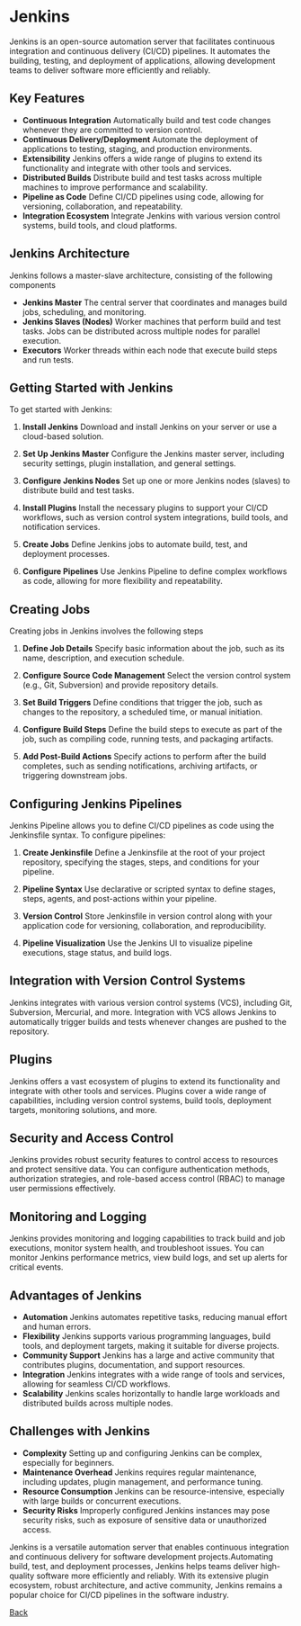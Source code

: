# Jenkins

Jenkins is an open-source automation server that facilitates continuous integration and continuous delivery (CI/CD) pipelines. It automates the building, testing, and deployment of applications, allowing development teams to deliver software more efficiently and reliably.

## Key Features

- **Continuous Integration** Automatically build and test code changes whenever they are committed to version control.
- **Continuous Delivery/Deployment** Automate the deployment of applications to testing, staging, and production environments.
- **Extensibility** Jenkins offers a wide range of plugins to extend its functionality and integrate with other tools and services.
- **Distributed Builds** Distribute build and test tasks across multiple machines to improve performance and scalability.
- **Pipeline as Code** Define CI/CD pipelines using code, allowing for versioning, collaboration, and repeatability.
- **Integration Ecosystem** Integrate Jenkins with various version control systems, build tools, and cloud platforms.

## Jenkins Architecture

Jenkins follows a master-slave architecture, consisting of the following components

- **Jenkins Master** The central server that coordinates and manages build jobs, scheduling, and monitoring.
- **Jenkins Slaves (Nodes)** Worker machines that perform build and test tasks. Jobs can be distributed across multiple nodes for parallel execution.
- **Executors** Worker threads within each node that execute build steps and run tests.

## Getting Started with Jenkins

To get started with Jenkins:

1. **Install Jenkins** Download and install Jenkins on your server or use a cloud-based solution.

2. **Set Up Jenkins Master** Configure the Jenkins master server, including security settings, plugin installation, and general settings.

3. **Configure Jenkins Nodes** Set up one or more Jenkins nodes (slaves) to distribute build and test tasks.

4. **Install Plugins** Install the necessary plugins to support your CI/CD workflows, such as version control system integrations, build tools, and notification services.

5. **Create Jobs** Define Jenkins jobs to automate build, test, and deployment processes.

6. **Configure Pipelines** Use Jenkins Pipeline to define complex workflows as code, allowing for more flexibility and repeatability.

## Creating Jobs

Creating jobs in Jenkins involves the following steps

1. **Define Job Details** Specify basic information about the job, such as its name, description, and execution schedule.

2. **Configure Source Code Management** Select the version control system (e.g., Git, Subversion) and provide repository details.

3. **Set Build Triggers** Define conditions that trigger the job, such as changes to the repository, a scheduled time, or manual initiation.

4. **Configure Build Steps** Define the build steps to execute as part of the job, such as compiling code, running tests, and packaging artifacts.

5. **Add Post-Build Actions** Specify actions to perform after the build completes, such as sending notifications, archiving artifacts, or triggering downstream jobs.

## Configuring Jenkins Pipelines

Jenkins Pipeline allows you to define CI/CD pipelines as code using the Jenkinsfile syntax. To configure pipelines:

1. **Create Jenkinsfile** Define a Jenkinsfile at the root of your project repository, specifying the stages, steps, and conditions for your pipeline.

2. **Pipeline Syntax** Use declarative or scripted syntax to define stages, steps, agents, and post-actions within your pipeline.

3. **Version Control** Store Jenkinsfile in version control along with your application code for versioning, collaboration, and reproducibility.

4. **Pipeline Visualization** Use the Jenkins UI to visualize pipeline executions, stage status, and build logs.

## Integration with Version Control Systems

Jenkins integrates with various version control systems (VCS), including Git, Subversion, Mercurial, and more. Integration with VCS allows Jenkins to automatically trigger builds and tests whenever changes are pushed to the repository.

## Plugins

Jenkins offers a vast ecosystem of plugins to extend its functionality and integrate with other tools and services. Plugins cover a wide range of capabilities, including version control systems, build tools, deployment targets, monitoring solutions, and more.

## Security and Access Control

Jenkins provides robust security features to control access to resources and protect sensitive data. You can configure authentication methods, authorization strategies, and role-based access control (RBAC) to manage user permissions effectively.

## Monitoring and Logging

Jenkins provides monitoring and logging capabilities to track build and job executions, monitor system health, and troubleshoot issues. You can monitor Jenkins performance metrics, view build logs, and set up alerts for critical events.

## Advantages of Jenkins

- **Automation** Jenkins automates repetitive tasks, reducing manual effort and human errors.
- **Flexibility** Jenkins supports various programming languages, build tools, and deployment targets, making it suitable for diverse projects.
- **Community Support** Jenkins has a large and active community that contributes plugins, documentation, and support resources.
- **Integration** Jenkins integrates with a wide range of tools and services, allowing for seamless CI/CD workflows.
- **Scalability** Jenkins scales horizontally to handle large workloads and distributed builds across multiple nodes.

## Challenges with Jenkins

- **Complexity** Setting up and configuring Jenkins can be complex, especially for beginners.
- **Maintenance Overhead** Jenkins requires regular maintenance, including updates, plugin management, and performance tuning.
- **Resource Consumption** Jenkins can be resource-intensive, especially with large builds or concurrent executions.
- **Security Risks** Improperly configured Jenkins instances may pose security risks, such as exposure of sensitive data or unauthorized access.

Jenkins is a versatile automation server that enables continuous integration and continuous delivery for software development projects.Automating build, test, and deployment processes, Jenkins helps teams deliver high-quality software more efficiently and reliably. With its extensive plugin ecosystem, robust architecture, and active community, Jenkins remains a popular choice for CI/CD pipelines in the software industry.

[Back](../tools.md)